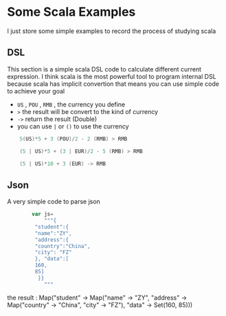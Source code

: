 # Some Scala Examples
I just store some simple examples to record the process of studying scala

## DSL 

 This section is a simple scala DSL code to calculate  different current expression. 
 I think scala is the most powerful tool to program internal DSL because scala has implicit convertion that means you can use
 simple code to achieve your goal
 
 - `US` , `POU` , `RMB` , the currency you define
 - `>` the result will be convert to the kind of currency
 - `->` return the result (Double)
 - you can use `|` or `()` to use the currency
 
 ```scala   
     5(US)*5 + 3 (POU)/2 - 2 (RMB) > RMB

     (5 | US)*5 + (3 | EUR)/2 - 5 (RMB) > RMB

     (5 | US)*10 + 3 (EUR) -> RMB 
 ```

## Json

A very simple code to parse json 

```scala
        var js=
            """{
         "student":{
         "name":"ZY",
         "address":{
         "country":"China",
         "city": "FZ"
         }, "data":[
         160,
         85]
          }}
            """
```

the result : Map("student" -> Map("name" -> "ZY", "address" -> Map("country" -> "China", "city" -> "FZ"), "data" -> Set(160, 85)))



